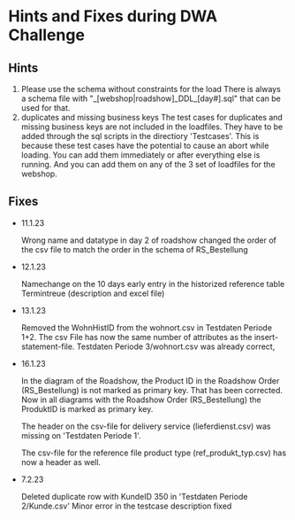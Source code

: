 # Hints and Fixes during DWA Challenge



## Hints

1. Please use the schema without constraints for the load
   There is always a  schema file with "&#95;[webshop|roadshow]&#95;DDL&#95;[day#].sql" that can be used for that.
2. duplicates and missing business keys
   The test cases for duplicates and missing business keys are not included in the loadfiles. They have to be added through the sql scripts in the directiory 'Testcases'. This is because these test cases have the potential to cause an abort while loading.
   You can add them immediately or after everything else is running. And you can add them on any of the 3 set of loadfiles for the webshop. 





## Fixes

- 11.1.23

  Wrong name and datatype in day 2 of roadshow
  changed the order of the csv file to match the order in the schema of RS_Bestellung

  

- 12.1.23

  Namechange on the 10 days early entry in the historized reference table Termintreue (description and excel file)

  

- 13.1.23

  Removed the WohnHistID from the wohnort.csv in Testdaten Periode 1+2. The csv File has now the same number of attributes as the insert-statement-file. Testdaten Periode 3/wohnort.csv was already correct,

  

- 16.1.23

  In the diagram of the Roadshow, the Product ID in the Roadshow Order (RS_Bestellung) is not marked as primary key. That has been corrected. Now in all diagrams with the Roadshow Order (RS_Bestellung) the ProduktID is marked as primary key.

  The header on the csv-file for delivery service (lieferdienst.csv) was missing on 'Testdaten Periode 1'.

  The csv-file for the reference file product type (ref_produkt_typ.csv) has now a header as well.

  

- 7.2.23

  Deleted duplicate row with KundeID 350 in 'Testdaten Periode 2/Kunde.csv'
  Minor error in the testcase description fixed

  

  

  











